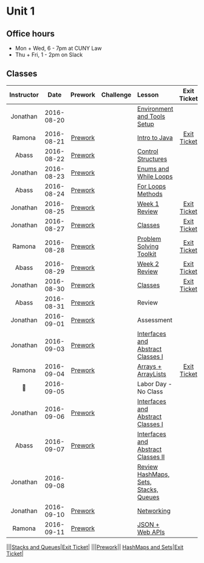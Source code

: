 # Unit 1


## Office hours

- Mon + Wed, 6 - 7pm at CUNY Law
- Thu + Fri, 1 - 2pm on Slack

## Classes

|Instructor |  Date      |Prework|Challenge| Lesson |Exit Ticket|
|:----------:|:----------:|:--------:|:--:|:--|:--:|
|Jonathan| 2016-08-20 ||| [Environment and Tools Setup](lessons/env-and-tools)||
|Ramona| 2016-08-21 |[Prework](pre-work/08-21-2016-prework.md)|| [Intro to Java](lessons/intro-to-java)|[Exit Ticket](https://docs.google.com/a/c4q.nyc/forms/d/1k5_otHg_g2IDzgzbdxEBKsd-U47z717lvOO2rB38DQQ/)|
|Abass| 2016-08-22 |[Prework](pre-work/08-22-2016-prework.md)|| [Control Structures](lessons/control-structures) ||
|Jonathan| 2016-08-23 |[Prework](pre-work/08-23-2016-prework.md)|| [Enums and While Loops](lessons/enums-while) ||
|Abass| 2016-08-24 |[Prework](pre-work/08-24-2016-prework.md)|| [For Loops](lessons/for-loops)<br>[Methods](lessons/methods)||
|Jonathan| 2016-08-25 |[Prework](pre-work/08-25-2016-prework.md)|| [Week 1 Review](lessons/week-1-review)|[Exit Ticket](https://docs.google.com/a/c4q.nyc/forms/d/1on3XlIN13ebCltZLhFo2PvjIubcjT3jGiScM6xB_84Y/)|
|Jonathan| 2016-08-27 |[Prework](pre-work/08-27-2016-prework.md)|| [Classes](lessons/classes-part1)|[Exit Ticket](https://docs.google.com/a/c4q.nyc/forms/d/11COt3riU8L1ZDUDuL2CRAmkgfjZgD4mUwtboHTeqOew/)|
|Ramona| 2016-08-28 |[Prework](pre-work/08-28-2016-prework.md)|| [Problem Solving Toolkit](lessons/tools)|[Exit Ticket](https://docs.google.com/a/c4q.nyc/forms/d/1X6gOZC-MF-dvjr8XlDHCEJd3TAuxOUmjQvP8bYN4z6k/)|
|Abass| 2016-08-29 |[Prework](pre-work/08-29-2016-prework.md)|| [Week 2 Review](lessons/week-2-review) |[Exit Ticket](lessons/week-2-review/exit_ticket.md) |
|Jonathan| 2016-08-30 |[Prework](pre-work/08-30-2016-prework.md)|| [Classes](lessons/classes-part1) |[Exit Ticket](https://docs.google.com/a/c4q.nyc/forms/d/1DxJZkhEvckbRxuX5odAv02Uy99nnaAMp0Cji5jRKyPY/edit)|
|Abass| 2016-08-31 |[Prework](pre-work/08-31-2016-prework.md)|| Review||
|Jonathan| 2016-09-01 |[Prework](pre-work/09-01-2016-prework.md)|| Assessment ||
|Jonathan| 2016-09-03 |[Prework](pre-work/09-03-2016-prework.md)|| [Interfaces and Abstract Classes I](lessons/interfaces-abstract-part1)||
|Ramona| 2016-09-04 |[Prework](pre-work/09-04-2016-prework.md)|| [Arrays + ArrayLists](lessons/arrays-arraylists)|[Exit Ticket](https://docs.google.com/a/c4q.nyc/forms/d/1HWVUqs7dGH61BHoQQE_sNUcQJPUPzhBrrNJF4moeDo4/)|
|🙂| 2016-09-05 ||| Labor Day - No Class||
|Jonathan| 2016-09-06 |[Prework](pre-work/09-06-2016-prework.md)||[Interfaces and Abstract Classes I](lessons/interfaces-abstract-part1)||
|Abass|2016-09-07|[Prework](pre-work/09-07-2016-prework.md)|| [Interfaces and Abstract Classes II](lessons/interfaces-abstract-part2)||
|Jonathan| 2016-09-08 ||| [Review HashMaps, Sets, Stacks, Queues](lessons/week3-review-part2)||
|Jonathan| 2016-09-10 |[Prework](pre-work/09-10-2016-prework.md)|| [Networking](lessons/networking)||
|Ramona| 2016-09-11 |[Prework](pre-work/09-11-2016-prework.md)|| [JSON + Web APIs](lessons/json-and-intellij)|||

|||[Stacks and Queues](lessons/stacks-and-queues)|[Exit Ticket](https://docs.google.com/a/c4q.nyc/forms/d/1aRVGucWtdZ8CDeWMxGpietYiGBcW8mg99m7K_2dyb1g/edit)|
|||[Prework](pre-work/09-07-2016-prework.md)|| [HashMaps and Sets](lessons/hashmaps-and-sets/)|[Exit Ticket](https://docs.google.com/a/c4q.nyc/forms/d/1JoSh6UferdmATdvqxk-LTEUlj3QM-oPgbW0PHLnLlhU/edit)|

